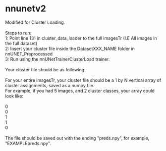 # nnunetv2
Modified for Cluster Loading.<br>
<br>
Steps to run:<br>
1: Point line 131 in cluster_data_loader to the full imagesTr (I.E All images in the full dataset) <br>
2: Insert your cluster file inside the DatasetXXX_NAME folder in nnUNET_Preprocessed<br>
3: Run using the nnUNetTrainerClusterLoad trainer.<br>
<br>
Your cluster file should be as following:<br>
<br>
For your entire imagesTr, your cluster file should be a 1 by N vertical array of cluster assignments, saved as a numpy file.<br>
For example, if you had 5 images, and 2 cluster classes, your array could look like:<br>
<br>
0<br>
0<br>
1<br>
1<br>
0<br>
<br>
The file should be saved out with the ending "preds.npy", for example, "EXAMPLEpreds.npy".<br>
